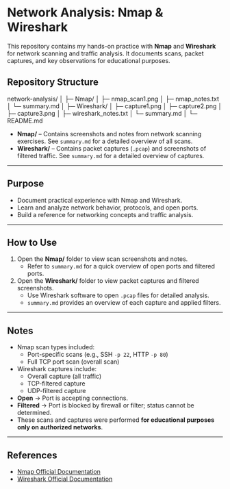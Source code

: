 # Network Analysis: Nmap & Wireshark

This repository contains my hands-on practice with **Nmap** and **Wireshark** for network scanning and traffic analysis. It documents scans, packet captures, and key observations for educational purposes.

## Repository Structure

network-analysis/
│
├─ Nmap/
│ ├─ nmap_scan1.png
│ ├─ nmap_notes.txt
│ └─ summary.md
│
├─ Wireshark/
│ ├─ capture1.png
│ ├─ capture2.png
│ ├─ capture3.png
│ ├─ wireshark_notes.txt
│ └─ summary.md
│
└─ README.md


- **Nmap/** – Contains screenshots and notes from network scanning exercises. See `summary.md` for a detailed overview of all scans.  
- **Wireshark/** – Contains packet captures (`.pcap`) and screenshots of filtered traffic. See `summary.md` for a detailed overview of captures.  

---

## Purpose

- Document practical experience with Nmap and Wireshark.  
- Learn and analyze network behavior, protocols, and open ports.  
- Build a reference for networking concepts and traffic analysis.  

---

## How to Use

1. Open the **Nmap/** folder to view scan screenshots and notes.  
   - Refer to `summary.md` for a quick overview of open ports and filtered ports.  
2. Open the **Wireshark/** folder to view packet captures and filtered screenshots.  
   - Use Wireshark software to open `.pcap` files for detailed analysis.  
   - `summary.md` provides an overview of each capture and applied filters.  

---

## Notes

- Nmap scan types included:
  - Port-specific scans (e.g., SSH `-p 22`, HTTP `-p 80`)  
  - Full TCP port scan (overall scan)  
- Wireshark captures include:
  - Overall capture (all traffic)  
  - TCP-filtered capture  
  - UDP-filtered capture  
- **Open** → Port is accepting connections.  
- **Filtered** → Port is blocked by firewall or filter; status cannot be determined.  
- These scans and captures were performed **for educational purposes only on authorized networks**.  

---

## References

- [Nmap Official Documentation](https://nmap.org/book/man.html)  
- [Wireshark Official Documentation](https://www.wireshark.org/docs/)  



